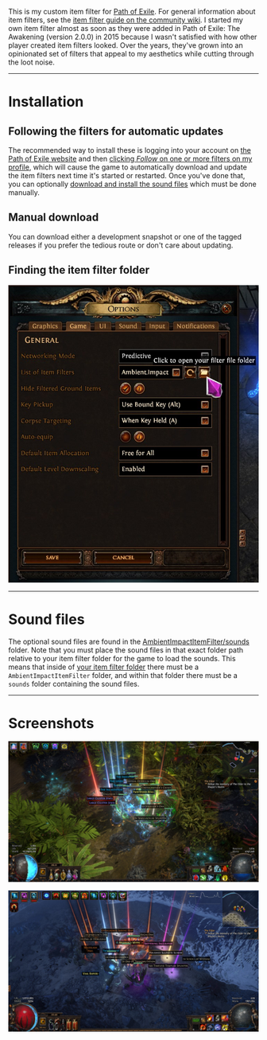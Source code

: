 This is my custom item filter for [Path of Exile](https://www.pathofexile.com/). For general information about item filters, see the [item filter guide on the community wiki](https://www.poewiki.net/wiki/Guide:Item_filter_guide). I started my own item filter almost as soon as they were added in Path of Exile: The Awakening (version 2.0.0) in 2015 because I wasn't satisfied with how other player created item filters looked. Over the years, they've grown into an opinionated set of filters that appeal to my aesthetics while cutting through the loot noise.

----

# Installation

## Following the filters for automatic updates

The recommended way to install these is logging into your account on [the Path
of Exile website](https://www.pathofexile.com) and then [clicking *Follow* on
one or more filters on my
profile](https://www.pathofexile.com/account/view-profile/AmbientImpact/item-filters),
which will cause the game to automatically download and update the item filters
next time it's started or restarted. Once you've done that, you can optionally
[download and install the sound files](#sound-files) which must be done
manually.

## Manual download

You can download either a development snapshot or one of the tagged releases if
you prefer the tedious route or don't care about updating.

## Finding the item filter folder

![A screenshot of the Path of Exile options window with the item filter open button hovered.](/AmbientImpactItemFilter/images/options_item_filter_folder.jpg)

----

# Sound files

The optional sound files are found in the
[AmbientImpactItemFilter/sounds](/AmbientImpactItemFilter/sounds) folder. Note
that you must place the sound files in that exact folder path relative to your
item filter folder for the game to load the sounds. This means that inside of
[your item filter folder](#finding-the-item-filter-folder) there must be a
`AmbientImpactItemFilter` folder, and within that folder there must be a
`sounds` folder containing the sound files.

----

# Screenshots

![A screenshot of Path of Exile demonstrating the item filter.](/AmbientImpactItemFilter/screenshot1.jpg)

![Another screenshot of Path of Exile demonstrating the item filter.](/AmbientImpactItemFilter/screenshot2.jpg)
